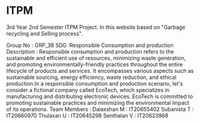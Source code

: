 # ITPM
3rd Year 2nd Semester ITPM Project. In this website based on "Garbage recycling and Selling process".

Group No     : GRP_38
SDG          :Responsible Consumption and production
Description  :
Responsible consumption and production refers to the sustainable and efficient use of resources, minimizing waste generation, and promoting environmentally-friendly practices throughout the entire lifecycle of products and services. It encompasses various aspects such as sustainable sourcing, energy efficiency, waste reduction, and ethical production.In a responsible consumption and production scenario, let's consider a fictional company called EcoTech, which specializes in manufacturing and distributing electronic devices. EcoTech is committed to promoting sustainable practices and minimizing the environmental impact of its operations.
Team Members :
Dalaxshan M             :      IT20655402
Subanista T             :      IT20660970
Thulaxan U              :      IT20645298
Senthalan V             :      IT20623968
